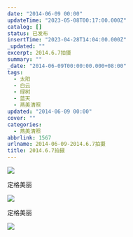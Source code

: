 ```yaml
---
date: "2014-06-09 00:00"
updateTime: "2023-05-08T00:17:00.000Z"
catalog: []
status: 已发布
insertTime: "2023-04-28T14:04:00.000Z"
_updated: ""
excerpt: 2014.6.7拍摄
summary: ""
_date: "2014-06-09T00:00:00.000+08:00"
tags:
  - 太阳
  - 白云
  - 绿树
  - 蓝天
  - 燕美清照
updated: "2014-06-09 00:00"
cover: ""
categories:
  - 燕美清照
abbrlink: 1567
urlname: 2014-06-09-2014.6.7拍摄
title: 2014.6.7拍摄
---
```


![](http://ww2.sinaimg.cn/large/4eed32f2jw1eh5mej1g1bj218g0p0ju1.jpg)

定格美丽

![](http://ww4.sinaimg.cn/large/4eed32f2jw1eh5merdzxbj218g0p0do4.jpg)

定格美丽

![](http://ww3.sinaimg.cn/large/4eed32f2jw1eh5meusq8gj218g0p0n2f.jpg)
